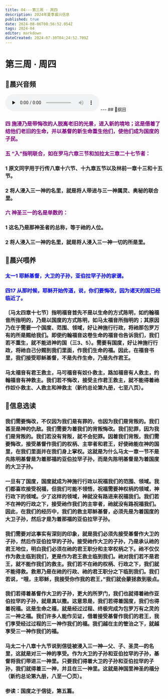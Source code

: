 ```yaml
---
title: 04---第三周 · 周四
description: 2024年夏季晨兴信息
published: true
date: 2024-08-06T08:56:52.054Z
tags: 2024-04
editor: markdown
dateCreated: 2024-07-30T04:24:52.709Z
---
```


# 第三周 · 周四
## 🎵晨兴音频
<audio id="audio" controls="" preload="none">
      <source id="mp3" src="/2024-04/week3/week3day4.mp3">
</audio>
---
## 📖纲目

### <font color=purple> 四    施浸乃是带悔改的人脱离老旧的光景，进入新的境地；这是借着了结他们老旧的生命，并以基督的新生命重生他们，使他们成为国度的子民。</font>

### <font color=purple> 五    “入”指明联合，如在罗马六章三节和加拉太三章二十七节者：</font>

### 1    原文同字用于行传八章十六节、十九章五节以及林前一章十三和十五节。

### 2    将人浸入三一神的名里，就是将人带进与三一神属灵、奥秘的联合里。

### <font color=purple> 六    神圣三一的名是单数的：</font>

### 1    这名乃是那神圣者的总称，等于祂的人位。

### 2    将人浸入三一神的名里，就是将人浸入三一神一切的所是里。

## 📖晨兴喂养

### <font color=blue>太一1    耶稣基督，大卫的子孙，亚伯拉罕子孙的家谱。</font>

### <font color=blue>四17    从那时候，耶稣开始传道，说，你们要悔改，因为诸天的国已经临近了。</font>

### 〔马太四章十七节〕指明福音首先不是以生命的方式陈明，如约翰福音所指明的，乃是以国度的方式陈明，如马太福音所指明的；其原因乃在于需要一个国度、范围、领域，好让神施行行政，将祂那包罗万有的所是赐给我们。即使约翰福音这卷生命的福音也告诉我们，我们若不重生，就不能进神的国（三3、5）。需要有国度，好让神施行行政，将祂自己分赐到我们里面，作我们生命的福。因此，在福音书里，我们接受耶稣基督，不是先作生命，乃是先作君王。

### 马太福音有君王救主，马可福音有奴仆救主，路加福音有人救主，约翰福音有神救主。我们若不悔改，接受主作君王救主，就不能得着祂作奴仆救主、人救主和神救主（新约总论第九册，七至八页）。

## 📖信息选读

### 我们需要悔改，不仅因为我们是有罪的，也因为我们是背叛的。我们甚至是神的仇敌。我们需要为着我们的背叛悔改。我们犯罪，因为我们是背叛的。我们若没有背叛，就不会犯罪。因着我们背叛，我们需要悔改，接受基督作我们的权柄、主宰者和君王，好使祂能在神的国里，在我们里面并在我们身上掌权。这就是为什么马太一章一节不是先陈明基督是为着那福的亚伯拉罕子孙，而是先陈明基督是为着国度的大卫子孙。

### 一旦有了国度，国度就成为神施行行政以祝福我们的范围、领域。我们都喜欢接受祝福，但我们可能不领悟，祝福需要神权柄的领域，神行政下的领域。少了这样的领域，神就没有路进来祝福我们。我们若不在神的行政之下，接受祂作我们的主宰者，祂就没有路祝福我们。因此，在我们的经历中，我们的救主耶稣基督，必须先是为着国度的大卫子孙，然后才是为着那福的亚伯拉罕子孙。

### 我们需要对这事实有深刻的印象，就是我们必须先接受基督作大卫的子孙，然后作亚伯拉罕的子孙。接受祂作大卫的子孙，乃是承认祂的君王地位，明白我们必须在祂的君王职分和主宰权柄之下。祂不仅仅作为救主临到我们，更是作为君王救主临到我们。祂对我们若不是君王，就不能作我们的救主。我们若不在祂的权柄、行政之下，我们就不能得救。救恩乃是在祂的行政、祂的君王职分之下临到我们。我们若说，“哦，主耶稣，我接受你作我的君王，”我们就会蒙拯救到极点。



### 我们若得着基督作大卫的子孙，更大的所罗门，我们也就得着祂作亚伯拉罕的子孙，就是真以撒。这意思是，我们若得着国度，我们也得着祝福。这是生命之福，就是经过过程、终极完成为包罗万有之灵的三一神之福。我们许多人能作见证，借着接受基督作我们的君王，我们享受经过过程的三一神作我们的福。我们越在主的管治之下，就越享受三一神作我们的福。

### 马太二十八章十九节说到信徒被浸入三一神—父、子、圣灵—的名里，这就是对三一神的享受。作为大卫的子孙和亚伯拉罕的子孙，基督将我们带进三一神里。只要我们得着大卫的子孙和亚伯拉罕的子孙，我们就得着三一神，并且在三一神里。这就是神国里神圣的福分（新约总论第九册，八至一〇页）。

### 参读：国度之于信徒，第五篇。
<!-- Google tag (gtag.js) -->
<script async src="https://www.googletagmanager.com/gtag/js?id=G-1P8709Z16T"></script>
<script>
  window.dataLayer = window.dataLayer || [];
  function gtag(){dataLayer.push(arguments);}
  gtag('js', new Date());

  gtag('config', 'G-1P8709Z16T');
</script>
